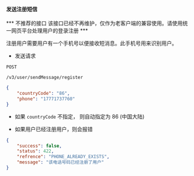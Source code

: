 #### 发送注册短信

*** 不推荐的接口 该接口已经不再维护，仅作为老客户端的兼容使用。请使用统一网页平台处理用户的登录注册 ***

注册用户需要用户有一个手机号以便接收短消息。此手机号用来识别用户。

* 发送请求

```
POST
```
```
/v3/user/sendMessage/register
```

```json
{
	"countryCode": "86",
	"phone": "17771737760"
}
```

* 如果 ```countryCode``` 不指定， 则自动指定为 86 (中国大陆)

* 如果用户已经注册用户，则会报错

```json
{
    "success": false,
    "status": 422,
    "refrence": "PHONE_ALREADY_EXISTS",
    "message": "该电话号码已经注册了用户"
}
```
